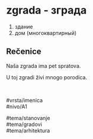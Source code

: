 # zgrada - зграда

1. здание  
2. дом (многоквартирный)

## Rečenice

Naša zgrada ima pet spratova.

U toj zgradi živi mnogo porodica.

<br>

#vrsta/imenica  
#nivo/A1  

#tema/stanovanje  
#tema/gradovi  
#tema/arhitektura  
